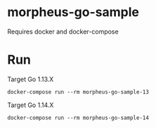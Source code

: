 # morpheus-go-sample
Requires docker and docker-compose

# Run

Target Go 1.13.X
```
docker-compose run --rm morpheus-go-sample-13
```

Target Go 1.14.X
```
docker-compose run --rm morpheus-go-sample-14
```